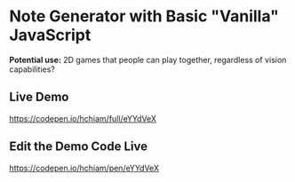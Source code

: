 # Note Generator with Basic "Vanilla" JavaScript

**Potential use:** 2D games that people can play together, regardless of vision capabilities?

## Live Demo

https://codepen.io/hchiam/full/eYYdVeX

## Edit the Demo Code Live

https://codepen.io/hchiam/pen/eYYdVeX
